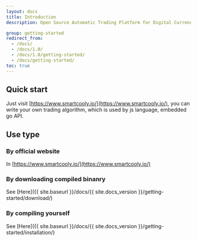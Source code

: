 ```yaml
---
layout: docs
title: Introduction
description: Open Source Automatic Trading Platform for Digital Currency.

group: getting-started
redirect_from:
  - /docs/
  - /docs/1.0/
  - /docs/1.0/getting-started/
  - /docs/getting-started/
toc: true
---
```


## Quick start

Just visit [https://www.smartcooly.io/](https://www.smartcooly.io/), you can write your own trading algorithm, which is used by js language, embedded go API.

## Use type

### By official website

In [https://www.smartcooly.io/](https://www.smartcooly.io/)

### By downloading compiled binanry

See [Here]({{ site.baseurl }}/docs/{{ site.docs_version }}/getting-started/download/)

### By compiling yourself

See [Here]({{ site.baseurl }}/docs/{{ site.docs_version }}/getting-started/installation/)


